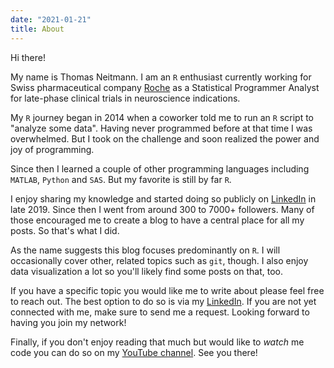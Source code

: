 ```yaml
---
date: "2021-01-21"
title: About
---
```


Hi there!

My name is Thomas Neitmann. I am an `R` enthusiast currently working for Swiss pharmaceutical company [Roche](https://www.roche.com/) as a Statistical Programmer Analyst for late-phase clinical trials in neuroscience indications.

My `R` journey began in 2014 when a coworker told me to run an `R` script to "analyze some data". Having never programmed before at that time I was overwhelmed. But I took on the challenge and soon realized the power and joy of programming.

Since then I learned a couple of other programming languages including `MATLAB`, `Python` and `SAS`. But my favorite is still by far `R`.

I enjoy sharing my knowledge and started doing so publicly on [LinkedIn](https://www.linkedin.com/in/thomasneitmann/) in late 2019. Since then I went from around 300 to 7000+ followers. Many of those encouraged me to create a blog to have a central place for all my posts. So that's what I did.

As the name suggests this blog focuses predominantly on `R`. I will occasionally cover other, related topics such as `git`, though. I also enjoy data visualization a lot so you'll likely find some posts on that, too.

If you have a specific topic you would like me to write about please feel free to reach out. The best option to do so is via my [LinkedIn](https://www.linkedin.com/in/thomasneitmann/). If you are not yet connected with me, make sure to send me a request. Looking forward to having you join my network!

Finally, if you don't enjoy reading that much but would like to *watch* me code you can do so on my [YouTube channel](https://www.youtube.com/channel/UCdJ5y9mqgXLeGzxP7u1C8nA). See you there!  
